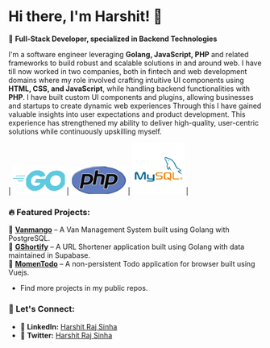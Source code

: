 # Hi there, I'm Harshit! 👋

🚀 **Full-Stack Developer, specialized in Backend Technologies**

I'm a software engineer leveraging **Golang, JavaScript, PHP** and related frameworks to build robust and scalable solutions in and around web.
I have till now worked in two companies, both in fintech and web development domains where my role involved crafting intuitive UI components using **HTML, CSS, and JavaScript**, while handling backend functionalities with **PHP**. I have built custom UI components and plugins, allowing businesses and startups to create dynamic web experiences
Through this I have gained valuable insights into user expectations and product development. This experience has strengthened my ability to deliver high-quality, user-centric solutions while continuously upskilling myself.

| ![golang](public/go-small-ic.png) | ![php](public/php-small-ic.png) | ![mysql](public/mysql-small-ic.png) |

### 🔥 Featured Projects:
📌 **[Vanmango](https://vanmango.vercel.app)** – A Van Management System built using Golang with PostgreSQL.  
📌 **[GShortify](https://gshortify.vercel.app/)** – A URL Shortener application built using Golang with data maintained in Supabase.  
📌 **[MomenTodo](https://phenomenal-hotteok-3af725.netlify.app/)** – A non-persistent Todo application for browser built using Vuejs.  
-  Find more projects in my public repos.

### 📢 Let's Connect:
- 🔗 **LinkedIn:** [Harshit Raj Sinha](https://www.linkedin.com/in/rajsinha08)
- 🔗 **Twitter:** [Harshit Raj Sinha](https://x.com/rajsinha08_)
